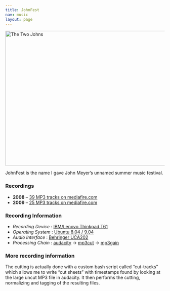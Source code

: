 ```yaml
---
title: JohnFest
nav: music
layout: page
---
```


<a data-flickr-embed="true" data-header="true" data-footer="true"  href="https://www.flickr.com/photos/whatsyourmeme/2330126778/" title="The Two Johns"><img src="https://c2.staticflickr.com/4/3220/2330126778_4579dc69ac_z.jpg?zz&#x3D;1" width="640" height="426" alt="The Two Johns"></a><script async src="//embedr.flickr.com/assets/client-code.js" charset="utf-8"></script>

JohnFest is the name I gave John Meyer’s unnamed summer music festival.

### Recordings 

 * **2008** – [39 MP3 tracks on mediafire.com](https://www.mediafire.com/folder/zkcg3gcz0vuru/JohnFest#2tdd1palim9jm)
 * **2009** – [25 MP3 tracks on mediafire.com](https://www.mediafire.com/folder/zkcg3gcz0vuru/JohnFest#znklv3qouvhlc)

### Recording Information 

 * *Recording Device* : [IBM/Lenovo Thinkpad T61](http://shop.lenovo.com/us/notebooks/thinkpad/t-series)
 * *Operating System* : [Ubuntu 8.04 / 9.04](http://www.ubuntu.com/)
 * *Audio Interface* : [Behringer UCA202](http://www.behringer.com/uca202/index.cfm?lang=eng)
 * *Processing Chain* : [audacity](http://audacity.sourceforge.net/) -> [mp3cut](http://mp3cut.sourceforge.net/) -> [mp3gain](http://mp3gain.sourceforge.net/)

### More recording information

The cutting is actually done with a custom bash script called “cut-tracks” which allows me to write “cut sheets” with timestamps found by looking at the large uncut MP3 file in audacity. It then performs the cutting, normalizing and tagging of the resulting files.

